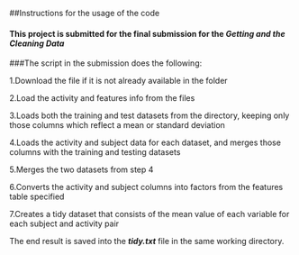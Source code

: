 ##Instructions for the usage of the code
#### This project is submitted for the final submission for the *Getting and the Cleaning Data*


###The script in the submission does the following:

1.Download the file if it is not already available in the folder 

2.Load the activity and features info from the files 

3.Loads both the training and test datasets from the directory, keeping only those columns which reflect a mean or standard deviation 

4.Loads the activity and subject data for each dataset, and merges those columns with the training and testing datasets 

5.Merges the two datasets from step 4 

6.Converts the activity and subject columns into factors from the features table specified 

7.Creates a tidy dataset that consists of the mean value of each variable for each subject and activity pair 
 

 The end result is  saved into the ***tidy.txt*** file in the same working directory.
